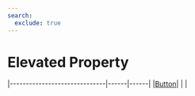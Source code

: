 ```yaml
---
search:
  exclude: true
---
```


<h1 class="heading"><span class="name">Elevated Property</span></h1>

|------------------------------|------|------|
|[Button](../objects/button.md)|&nbsp;|&nbsp;|
